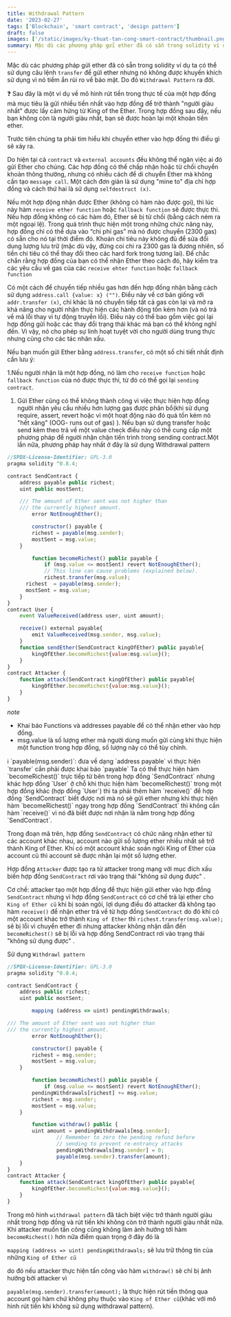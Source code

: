 ```yaml
---
title: Withdrawal Pattern
date: '2023-02-27'
tags: ['Blockchain', 'smart contract', 'design pattern']
draft: false
images: ['/static/images/ky-thuat-tan-cong-smart-contract/thumbnail.png']
summary: Mặc dù các phương pháp gửi ether đã có sẵn trong solidity ví dụ ta có thể sử dụng câu lệnh transfer để gửi ether nhưng nó không được khuyến khích sử dụng vì nó tiềm ẩn rủi ro về bảo mật. Do đó Withdrawal Pattern ra đời.
---
```


Mặc dù các phương pháp gửi ether đã có sẵn trong solidity ví dụ ta có thể sử dụng câu lệnh `transfer` để gửi ether nhưng nó không được khuyến khích sử dụng vì nó tiềm ẩn rủi ro về bảo mật. Do đó `Withdrawal Pattern` ra đời.

<aside>
❓ Sau đây là một ví dụ về mô hình rút tiền trong thực tế của một hợp đồng mà mục tiêu là gửi nhiều tiền nhất vào hợp đồng để trở thành "người giàu nhất" được lấy cảm hứng từ King of the Ether.
Trong hợp đồng sau đây, nếu bạn không còn là người giàu nhất, bạn sẽ được hoàn lại một khoản tiền ether.

</aside>

Trước tiên chúng ta phải tìm hiểu khi chuyển ether vào hợp đồng thì điều gì sẽ xảy ra.

Do hiện tại cả `contract` và `external accounts` đều không thể ngăn việc ai đó gửi Ether cho chúng. Các hợp đồng có thể chấp nhận hoặc từ chối chuyển khoản thông thường, nhưng có nhiều cách để di chuyển Ether mà không cần tạo `message call`. Một cách đơn giản là sử dụng "mine to" địa chỉ hợp đồng và cách thứ hai là sử dụng `selfdestruct (x)`.

Nếu một hợp động nhận được Ether (không có hàm nào được gọi), thì lúc này hàm `receive ether function` hoặc `fallback function` sẽ được thực thi. Nếu hợp đồng không có các hàm đó, Ether sẽ bị từ chối (bằng cách ném ra một ngoại lệ). Trong quá trình thực hiện một trong những chức năng này, hợp đồng chỉ có thể dựa vào “chi phí gas” mà nó được chuyển (2300 gas) có sẵn cho nó tại thời điểm đó. Khoản chi tiêu này không đủ để sửa đổi dung lượng lưu trữ (mặc dù vậy, đừng coi chi ra 2300 gas là đương nhiên, số tiền chi tiêu có thể thay đổi theo các hard fork trong tương lai). Để chắc chắn rằng hợp đồng của bạn có thể nhận Ether theo cách đó, hãy kiểm tra các yêu cầu về gas của các `receive ehter function` hoặc `fallback function`

Có một cách để chuyển tiếp nhiều gas hơn đến hợp đồng nhận bằng cách sử dụng `address.call {value: x} ("")`. Điều này về cơ bản giống với `addr.transfer (x)`, chỉ khác là nó chuyển tiếp tất cả gas còn lại và mở ra khả năng cho người nhận thực hiện các hành động tốn kém hơn (và nó trả về mã lỗi thay vì tự động truyền lỗi). Điều này có thể bao gồm việc gọi lại hợp đồng gửi hoặc các thay đổi trạng thái khác mà bạn có thể không nghĩ đến. Vì vậy, nó cho phép sự linh hoạt tuyệt vời cho người dùng trung thực nhưng cũng cho các tác nhân xấu.

Nếu bạn muốn gửi Ether bằng `address.transfer`, có một số chi tiết nhất định cần lưu ý:

1.Nếu người nhận là một hợp đồng, nó làm cho `receive function` hoặc `fallback function` của nó được thực thi, từ đó có thể gọi lại `sending contract`.

1. Gửi Ether cũng có thể không thành công vì việc thực hiện hợp đồng người nhận yêu cầu nhiều hơn lượng gas được phân bổ(khi sử dụng require, assert, revert hoặc vì một hoạt động nào đó quá tốn kém nó "hết xăng" (OOG- runs out of gas) ). Nếu bạn sử dụng transfer hoặc send kèm theo trả về một value check điều này có thể cung cấp một phương pháp để người nhận chặn tiến trình trong sending contract.Một lần nữa, phương pháp hay nhất ở đây là sử dụng Withdrawal pattern

```jsx
//SPDX-License-Identifier: GPL-3.0
pragma solidity ^0.8.4;

contract SendContract {
    address payable public richest;
    uint public mostSent;

	/// The amount of Ether sent was not higher than
	/// the currently highest amount.
		error NotEnoughEther();

		constructor() payable {
        richest = payable(msg.sender);
        mostSent = msg.value;
    }

		function becomeRichest() public payable {
			if (msg.value <= mostSent) revert NotEnoughEther();
			// This line can cause problems (explained below).
			richest.transfer(msg.value);
      richest  = payable(msg.sender);
      mostSent = msg.value;
    }
}
contract User {
    event ValueReceived(address user, uint amount);

    receive() external payable{
        emit ValueReceived(msg.sender, msg.value);
    }
    function sendEther(SendContract kingOfEther) public payable{
        kingOfEther.becomeRichest{value:msg.value}();
    }
}
contract Attacker {
    function attack(SendContract kingOfEther) public payable{
        kingOfEther.becomeRichest{value:msg.value}();
    }
}
```

_note_

- Khai báo Functions và addresses payable để có thể nhận ether vào hợp đồng.
- msg.value là số lượng ether mà người dùng muốn gửi cùng khi thực hiện một function trong hợp đồng, số lượng này có thể tùy chỉnh.

<aside>
ℹ️ `payable(msg.sender)`: đưa về dạng `address payable` vì thực hiện `transfer` cần phải được khai báo `payable`
Ta có thể thực hiện hàm `becomeRichest()` trực tiếp từ bên trong hợp đồng `SendContract` nhưng khác hợp đồng `User` ở chỗ khi thực hiện hàm `becomeRichest()` trong một hợp đồng khác (hợp đồng `User`) thì ta phải thêm hàm `receive()` để hợp đồng `SendContract` biết được nơi mà nó sẽ gửi ether nhưng khi thực hiện hàm `becomeRichest()` ngay trong hợp đồng `SendContract` thì không cần hàm `receive()` vì nó đã biết được nơi nhận là nằm trong hợp đồng `SendContract`.

</aside>

Trong đoạn mã trên, hợp đồng `SendContract` có chức năng nhận ether từ các account khác nhau, account nào gửi số lượng ether nhiều nhất sẽ trở thành King of Ether. Khi có một account khác soán ngôi King of Ether của account cũ thì account sẽ được nhận lại một số lượng ether.

Hợp đồng `Attacker` được tạo ra từ attacker trong mạng với mục đích xấu biến hợp đồng `SendContract` rơi vào trạng thái "không sử dụng được" .

Cơ chế: attacker tạo một hợp đồng để thực hiện gửi ether vào hợp đồng `SendContract` nhưng vì hợp đồng `SendContract` có cơ chế trả lại ether cho `King of Ether cũ` khi bị soán ngôi, lợi dụng điều đó attacker đã không tạo hàm `receive()` để nhận ether trả về từ hợp đồng `SendContract` do đó khi có một account khác trở thành `King of Ether` thì `richest.transfer(msg.value);` sẽ bị lỗi vì chuyển ether đi nhưng attacker không nhận dẫn đến `becomeRichest()` sẽ bị lỗi và hợp đồng SendContract rơi vào trạng thái "không sử dụng được" .

Sử dụng `Withdrawl pattern`

```jsx
//SPDX-License-Identifier: GPL-3.0
pragma solidity ^0.8.4;

contract SendContract {
    address public richest;
    uint public mostSent;

		mapping (address => uint) pendingWithdrawals;

/// The amount of Ether sent was not higher than
/// the currently highest amount.
		error NotEnoughEther();

		constructor() payable {
        richest = msg.sender;
        mostSent = msg.value;
    }

		function becomeRichest() public payable {
			if (msg.value <= mostSent) revert NotEnoughEther();
        pendingWithdrawals[richest] += msg.value;
        richest = msg.sender;
        mostSent = msg.value;
    }

		function withdraw() public {
        uint amount = pendingWithdrawals[msg.sender];
				// Remember to zero the pending refund before
				// sending to prevent re-entrancy attacks
				pendingWithdrawals[msg.sender] = 0;
				payable(msg.sender).transfer(amount);
    }
}
contract Attacker {
    function attack(SendContract kingOfEther) public payable{
        kingOfEther.becomeRichest{value:msg.value}();
    }
}
```

Trong mô hình `withdrawal pattern` đã tách biệt việc trở thành người giàu nhất trong hợp đồng và rút tiền khi không còn trở thành người giàu nhất nữa. Khi attacker muốn tấn công cũng không làm ảnh hưởng tới hàm `becomeRichest()` hơn nữa điểm quan trọng ở đây đó là

`mapping (address => uint) pendingWithdrawals;` sẽ lưu trữ thông tin của những `King of Ether cũ`

do đó nếu attacker thực hiện tấn công vào hàm `withdraw()` sẽ chỉ bị ảnh hưởng bởi attacker vì

`payable(msg.sender).transfer(amount);` là thực hiện rút tiền thông qua account gọi hàm chứ không phụ thuộc vào `King of Ether cũ`(khác với mô hình rút tiền khi không sử dụng withdrawal pattern).

